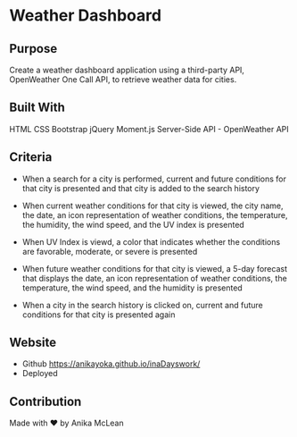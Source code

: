 # Weather Dashboard

## Purpose
Create a weather dashboard application using a third-party API, OpenWeather One Call API, to retrieve weather data for cities. 

## Built With
HTML
CSS
Bootstrap
jQuery
Moment.js
Server-Side API - OpenWeather API

## Criteria
* When a search for a city is performed, current and future conditions for that city is presented and that city is added to the search history
 
* When current weather conditions for that city is viewed, the city name, the date, an icon representation of weather conditions, the temperature, the humidity, the wind speed, and the UV index is presented

* When UV Index is viewd, a color that indicates whether the conditions are favorable, moderate, or severe is presented

* When future weather conditions for that city is viewed, a 5-day forecast that displays the date, an icon representation of weather conditions, the    temperature, the wind speed, and the humidity is presented

* When a city in the search history is clicked on, current and future conditions for that city is presented again



## Website
* Github https://anikayoka.github.io/inaDayswork/
* Deployed 



## Contribution
Made with ❤️ by Anika McLean
